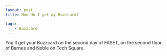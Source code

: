```yaml
---
layout: post
title: How do I get my Buzzcard?

tags:
    - Buzzcard
---
```


You'll get your Buzzcard on the second day of FASET, on the second floor of Barnes and Noble on Tech Square.
